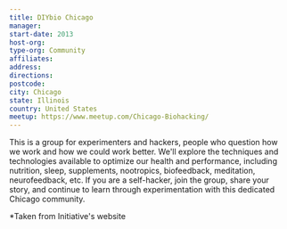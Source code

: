 ```yaml
---
title: DIYbio Chicago
manager:
start-date: 2013
host-org:
type-org: Community
affiliates:
address:
directions:
postcode:
city: Chicago
state: Illinois
country: United States
meetup: https://www.meetup.com/Chicago-Biohacking/
---
```


This is a group for experimenters and hackers, people who question how we work and how we could work better. We'll explore the techniques and technologies available to optimize our health and performance, including nutrition, sleep, supplements, nootropics, biofeedback, meditation, neurofeedback, etc. If you are a self-hacker, join the group, share your story, and continue to learn through experimentation with this dedicated Chicago community.


\*Taken from Initiative's website
